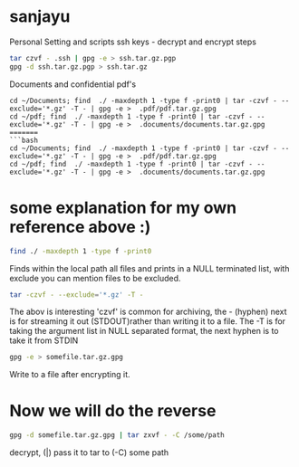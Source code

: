 sanjayu
=======

Personal Setting and scripts
ssh keys - decrypt and encrypt steps
```bash
tar czvf - .ssh | gpg -e > ssh.tar.gz.pgp
gpg -d ssh.tar.gz.pgp > ssh.tar.gz

```
Documents and confidential pdf's

```
cd ~/Documents; find  ./ -maxdepth 1 -type f -print0 | tar -czvf - --exclude='*.gz' -T - | gpg -e >  .pdf/pdf.tar.gz.gpg
cd ~/pdf; find  ./ -maxdepth 1 -type f -print0 | tar -czvf - --exclude='*.gz' -T - | gpg -e >  .documents/documents.tar.gz.gpg
=======
```bash
cd ~/Documents; find  ./ -maxdepth 1 -type f -print0 | tar -czvf - --exclude='*.gz' -T - | gpg -e >  .pdf/pdf.tar.gz.gpg
cd ~/pdf; find  ./ -maxdepth 1 -type f -print0 | tar -czvf - --exclude='*.gz' -T - | gpg -e >  .documents/documents.tar.gz.gpg
```

some explanation for my own reference above :)
=============================================

```bash
find ./ -maxdepth 1 -type f -print0
```
Finds within the local path all files and prints in a NULL terminated list, with exclude you can mention files to be excluded.

```bash
tar -czvf - --exclude='*.gz' -T -
```
The abov is interesting 'czvf' is common for archiving, the - (hyphen) next is for streaming it out (STDOUT)rather than writing it to a file. The -T is for taking the argument list in NULL separated format, the next hyphen is to take it from STDIN

```bash
gpg -e > somefile.tar.gz.gpg
```
Write to a file after encrypting it.

Now we will do the reverse
==========================
```bash
gpg -d somefile.tar.gz.gpg | tar zxvf - -C /some/path
```
decrypt, (|) pass it to tar to (-C) some path
